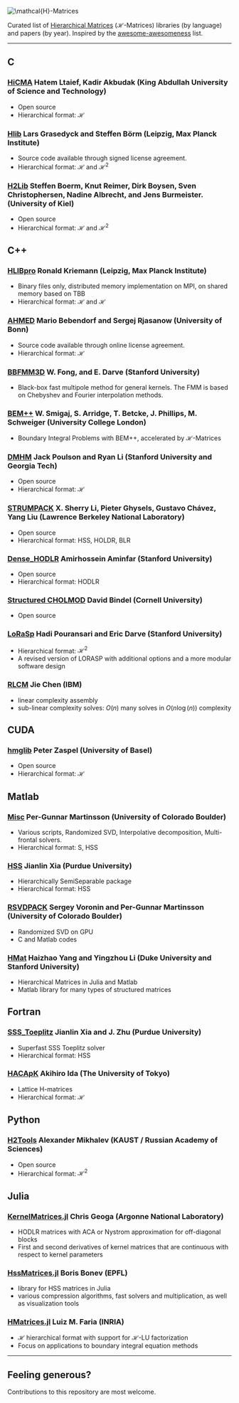 ![$\mathcal{H}$-Matrices](https://img.shields.io/badge/H-Matrices-green.svg "H-Matrices")

Curated list of [Hierarchical Matrices](http://en.wikipedia.org/wiki/Hierarchical_matrix) ($\mathcal{H}$-Matrices) libraries (by language) and papers (by year). Inspired by the [awesome-awesomeness](https://github.com/bayandin/awesome-awesomeness) list.

***

## C

### [HiCMA](https://github.com/ecrc/hicma) Hatem Ltaief, Kadir Akbudak (King Abdullah University of Science and Technology)
- Open source
- Hierarchical format: $\mathcal{H}$

### [Hlib](http://hlib.org/) Lars Grasedyck and Steffen Börm (Leipzig, Max Planck Institute)
- Source code available through signed license agreement.
- Hierarchical format: $\mathcal{H}$ and $\mathcal{H}^2$

### [H2Lib](http://www.h2lib.org/) Steffen Boerm, Knut Reimer, Dirk Boysen, Sven Christophersen, Nadine Albrecht, and Jens Burmeister.  (University of Kiel)
- Open source
- Hierarchical format: $\mathcal{H}$ and $\mathcal{H}^2$

## C++

### [HLIBpro](http://www.hlibpro.com) Ronald Kriemann (Leipzig, Max Planck Institute)
- Binary files only, distributed memory implementation on MPI, on shared memory based on TBB
- Hierarchical format: $\mathcal{H}$ and $\mathcal{H}$

### [AHMED](https://github.com/xantares/ahmed) Mario Bebendorf and Sergej Rjasanow (University of Bonn) 
- Source code available through online license agreement.
- Hierarchical format: $\mathcal{H}$

### [BBFMM3D](https://github.com/ruoxi-wang/BBFMM3D) W. Fong, and E. Darve (Stanford University)
- Black-box fast multipole method for general kernels. The FMM is based on Chebyshev and Fourier interpolation methods.

### [BEM++](https://github.com/bempp/bempp) W. Smigaj, S. Arridge, T. Betcke, J. Phillips, M. Schweiger (University College London)
- Boundary Integral Problems with BEM++, accelerated by $\mathcal{H}$-Matrices

### [DMHM](https://bitbucket.org/poulson/dmhm) Jack Poulson and Ryan Li (Stanford University and Georgia Tech) 
- Open source
- Hierarchical format: $\mathcal{H}$

### [STRUMPACK](http://portal.nersc.gov/project/sparse/strumpack/) X. Sherry Li, Pieter Ghysels, Gustavo Chávez, Yang Liu (Lawrence Berkeley National Laboratory)
- Open source
- Hierarchical format: HSS, HOLDR, BLR 

### [Dense_HODLR](https://github.com/amiraa127/Dense_HODLR) Amirhossein Aminfar (Stanford University)
- Open source
- Hierarchical format: HODLR

### [Structured CHOLMOD](https://github.com/jeffchadwick/rank_structured_cholesky/tree/master/src) David Bindel (Cornell University)
- Open source

### [LoRaSp](https://bitbucket.org/hadip/lorasp) Hadi Pouransari and Eric Darve (Stanford University)
- Hierarchical format: $\mathcal{H}^2$
- A revised version of LORASP with additional options and a more modular software design

### [RLCM](https://github.com/jiechenjiechen/RLCM) Jie Chen (IBM)
- linear complexity assembly
- sub-linear complexity solves: $O(n)$ many solves in $O(n \log(n))$ complexity

## CUDA
### [hmglib](https://github.com/zaspel/hmglib) Peter Zaspel (University of Basel)
- Open source
- Hierarchical format: $\mathcal{H}$

## Matlab
### [Misc](http://amath.colorado.edu/faculty/martinss/2014_CBMS/codes.html) Per-Gunnar Martinsson (University of Colorado Boulder) 
- Various scripts, Randomized SVD, Interpolative decomposition, Multi-frontal solvers.
- Hierarchical format: S, HSS

### [HSS](http://www.math.purdue.edu/~xiaj/) 	Jianlin Xia (Purdue University)
- Hierarchically SemiSeparable package
- Hierarchical format: HSS

### [RSVDPACK](https://github.com/sergeyvoronin/LowRankSVDCodes) Sergey Voronin and Per-Gunnar Martinsson (University of Colorado Boulder) 
- Randomized SVD on GPU
- C and Matlab codes

### [HMat](https://github.com/YingzhouLi/HMat) Haizhao Yang and Yingzhou Li (Duke University and Stanford University)
- Hierarchical Matrices in Julia and Matlab 
- Matlab library for many types of structured matrices


## Fortran
### [SSS_Toeplitz](http://www.math.purdue.edu/~xiaj/frameright.html) Jianlin Xia and J. Zhu (Purdue University) 
- Superfast SSS Toeplitz solver
- Hierarchical format: HSS

### [HACApK](https://github.com/hoshino-UTokyo/hacapk-gpu) Akihiro Ida (The University of Tokyo) 
- Lattice H-matrices
- Hierarchical format: $\mathcal{H}$



## Python
### [H2Tools](https://bitbucket.org/muxas/h2tools) Alexander Mikhalev (KAUST / Russian Academy of Sciences) 
- Open source
- Hierarchical format: $\mathcal{H}^2$

## Julia
### [KernelMatrices.jl](https://bitbucket.org/cgeoga/kernelmatrices.jl.git) Chris Geoga (Argonne National Laboratory)
- HODLR matrices with ACA or Nystrom approximation for off-diagonal blocks
- First and second derivatives of kernel matrices that are continuous with respect to kernel parameters

### [HssMatrices.jl](https://github.com/bonevbs/HssMatrices.jl) Boris Bonev (EPFL)
- library for HSS matrices in Julia
- various compression algorithms, fast solvers and multiplication, as well as visualization tools

### [HMatrices.jl](https://github.com/WaveProp/HMatrices.jl) Luiz M. Faria (INRIA)
- $\mathcal{H}$ hierarchical format with support for $\mathcal{H}$-LU factorization
- Focus on applications to boundary integral equation methods

***
## Feeling generous?
Contributions to this repository are most welcome.
